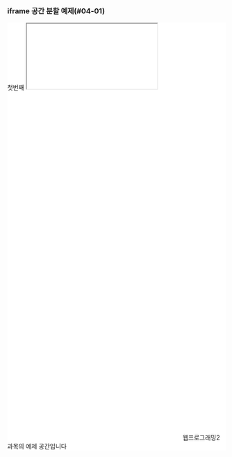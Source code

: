 <!DOCTYPE html>
<html>
<head>
  <title>iframe</title>
</head>
<body>
  <h3>iframe 공간 분할 예제(#04-01)</h3>
  <p/>
  <div style="background-color: #FFFFFF;">
    <span>
    첫번째 <iframe> : 
      <a href="box_red.html" target="if_a">빨강</a>
    |
      <a href="box_green.html" target="if_a">녹색</a>
    |
      <a href="box_blue.html" target="if_a">파랑</a>
    | <p/>
    </span>
    <span>
    두번째 <iframe> : 
      <a href="box_red.html" target="if_b">빨강</a>
    |
      <a href="box_green.html" target="if_b">녹색</a>
    |
      <a href="box_blue.html" target="if_b">파랑</a>
    | <p/>
    </span>
    <span>
    세번째 <iframe> : 
      <a href="box_green.html" target="if_c">빨강</a>
    |
      <a href="box_green.html" target="if_c">녹색</a>
    |
      <a href="box_blue.html" target="if_c">파랑</a>
    | <p/>
    </span>
  </div>
  <iframe src="basic1.html" width="400" height="400" name="if_a" frameborder="0"></iframe>
  <iframe src="basic2.html" width="400" height="400" name="if_b" frameborder="0"></iframe>
  <iframe src="basic3.html" width="400" height="400" name="if_c" frameborder="0"></iframe>
  웹프로그래밍2 과목의 예제 공간입니다
</body>
</html>
